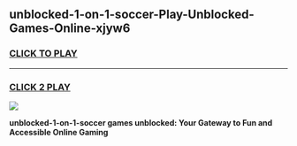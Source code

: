 
## unblocked-1-on-1-soccer-Play-Unblocked-Games-Online-xjyw6
<h3>
<a href="https://premium76.site?title=unblocked-1-on-1-soccer&ref=25A">CLICK TO PLAY</a></h3>
<hr>

<h3>
<a href="https://premium76.site?title=unblocked-1-on-1-soccer&ref=25A">CLICK 2 PLAY</a>
  
</h3>

<a href="https://premium76.site?title=unblocked-1-on-1-soccer&ref=25A"><img src="https://clearcache.store/games.png"></a>


**unblocked-1-on-1-soccer games unblocked: Your Gateway to Fun and Accessible Online Gaming**
